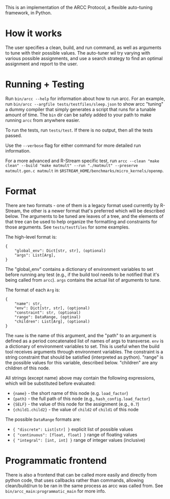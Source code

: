 This is an implementation of the ARCC Protocol, a flexible auto-tuning framework, in Python.

# How it works

The user specifies a clean, build, and run command, as well as arguments to tune with their possible values. The auto-tuner wil try varying with various possible assignments, and use a search strategy to find an optimal assignment and report to the user.

# Running + Testing

Run `bin/arcc --help` for information about how to run arcc. For an example, run `bin/arcc --argfile tests/testfiles/sleep.json` to show arcc "tuning" a dummy compiler that simply generates a script that runs for a tunable amount of time. The `bin` dir can be safely added to your path to make running `arcc` from anywhere easier. 

To run the tests, run `tests/test`. If there is no output, then all the tests passed. 

Use the `--verbose` flag for either command for more detailed run information.

For a more advanced and R-Stream specific test, run `arcc --clean "make clean" --build "make matmult" --run "./matmult" --preserve matmult.gen.c matmult` in `$RSTREAM_HOME/benchmarks/micro_kernels/openmp`.

# Format

There are two formats - one of them is a legacy format used currently by R-Stream, the other is a newer format that's preferred which will be described below. The arguments to be tuned are leaves of a tree, and the elements of that tree can be used to help organize the formatting and constraints for those arguments. See `tests/testfiles` for some examples. 

The high-level format is: 
```
{ 
    "global_env": Dict[str, str], (optional)
    "args": List[Arg],
}
```
The "global_env" contains a dictionary of environment variables to set before running any test (e.g., if the build tool needs to be notified that it's being called from `arcc`). `args` contains the actual list of arguments to tune.

The format of each `Arg` is:
```
{
    "name": str, 
    "env": Dict[str, str], (optional)
    "constraint": str, (optional)
    "range": DataRange, (optinal)
    "children": List[Arg], (optional)
}
``` 

The `name` is the name of this argument, and the "path" to an argument is defined as a period concatenated list of names of args to transverse. `env` is a dictionary of environment variables to set. This is useful when the build tool receives arguments through environment variables. The constraint is a string constraint that should be satisfied (interpreted as python). "range" is the possible values for this variable, described below. "children" are any children of this node.

All strings (except name) above may contain the following expressions, which will be substituted before evaluated:

- `{name}` - the short name of this node (e.g. `load_factor`)  
- `{path}` - the full path of this node (e.g., `hash_config.load_factor`)
- `{SELF}` - the value of this node for the assignment (e.g., `0.7`)
- `{child1.child2}` - the value of `child2` of `child1` of this node
 
 The possible `DataRange` formats are:
 - `{ "discrete": List[str] }` explicit list of possible values
 - `{ "continuous": [float, float] }` range of floating values 
 - `{ "integral": [int, int] }` range of integer values (inclusive)
 
# Programmatic frontend
There is also a frontend that can be called more easily and directly from python code, that uses callbacks rather than commands, allowing clean/build/run to be ran in the same process as arcc was called from. See `bin/arcc_main:programmatic_main` for more info.